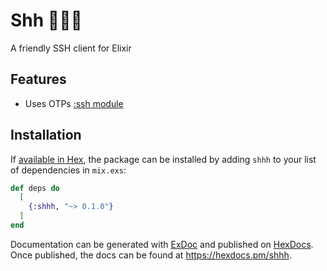 # Shh 🤫🤫🤫

A friendly SSH client for Elixir

## Features
* Uses OTPs [:ssh module](https://www.erlang.org/doc/man/ssh)


## Installation

If [available in Hex](https://hex.pm/docs/publish), the package can be installed
by adding `shhh` to your list of dependencies in `mix.exs`:

```elixir
def deps do
  [
    {:shhh, "~> 0.1.0"}
  ]
end
```

Documentation can be generated with [ExDoc](https://github.com/elixir-lang/ex_doc)
and published on [HexDocs](https://hexdocs.pm). Once published, the docs can
be found at <https://hexdocs.pm/shhh>.

